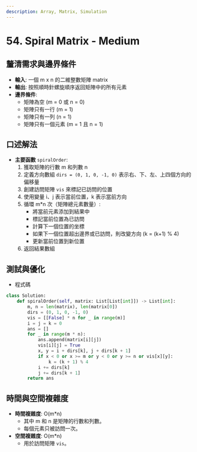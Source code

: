 ```yaml
---
description: Array, Matrix, Simulation
---
```


# 54. Spiral Matrix - Medium

## 釐清需求與邊界條件

* **輸入**: 一個 m x n 的二維整數矩陣 matrix
* **輸出**: 按照順時針螺旋順序返回矩陣中的所有元素
* **邊界條件**:
  * 矩陣為空 (m = 0 或 n = 0)
  * 矩陣只有一行 (m = 1)
  * 矩陣只有一列 (n = 1)
  * 矩陣只有一個元素 (m = 1 且 n = 1)

## 口述解法

* **主要函數** `spiralOrder`:
  1. 獲取矩陣的行數 m 和列數 n
  2. 定義方向數組 `dirs = (0, 1, 0, -1, 0)` 表示右、下、左、上四個方向的偏移量
  3. 創建訪問矩陣 `vis` 來標記已訪問的位置
  4. 使用變量 i、j 表示當前位置，k 表示當前方向
  5. 循環 m\*n 次（矩陣總元素數量）:
     * 將當前元素添加到結果中
     * 標記當前位置為已訪問
     * 計算下一個位置的坐標
     * 如果下一個位置超出邊界或已訪問，則改變方向 (k = (k+1) % 4)
     * 更新當前位置到新位置
  6. 返回結果數組

## 測試與優化

* 程式碼

```python
class Solution:
    def spiralOrder(self, matrix: List[List[int]]) -> List[int]:
        m, n = len(matrix), len(matrix[0])
        dirs = (0, 1, 0, -1, 0)
        vis = [[False] * n for _ in range(m)]
        i = j = k = 0
        ans = []
        for _ in range(m * n):
            ans.append(matrix[i][j])
            vis[i][j] = True
            x, y = i + dirs[k], j + dirs[k + 1]
            if x < 0 or x >= m or y < 0 or y >= n or vis[x][y]:
                k = (k + 1) % 4
            i += dirs[k]
            j += dirs[k + 1]
        return ans
```

## 時間與空間複雜度

* **時間複雜度**: O(m\*n)
  * 其中 m 和 n 是矩陣的行數和列數。
  * 每個元素只被訪問一次。
* **空間複雜度**: O(m\*n)
  * 用於訪問矩陣 `vis`。
